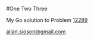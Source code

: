 #One Two Three

My Go solution to Problem [12289](https://onlinejudge.org/external/122/12289.pdf)

allan.sioson@gmail.com
